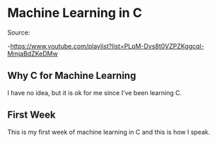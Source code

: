 # Machine Learning in C

Source:

-https://www.youtube.com/playlist?list=PLpM-Dvs8t0VZPZKggcql-MmjaBdZKeDMw

## Why C for Machine Learning

I have no idea, but it is ok for me since I've been learning C.

## First Week

This is my first week of machine learning in C and this is how I speak.

